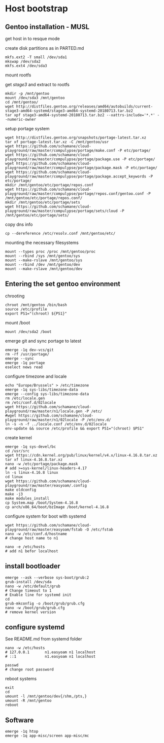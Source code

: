 # Host bootstrap

## Gentoo installation - MUSL

get host in to resque mode

create disk partitions as in PARTED.md

```
mkfs.ext2 -T small /dev/sda1
mkswap /dev/sda2
mkfs.ext4 /dev/sda3
```

mount rootfs

get _stage3_ and extract to rootfs

```
mkdir -p /mnt/gentoo
mount /dev/sda3 /mnt/gentoo
cd /mnt/gentoo/
wget http://distfiles.gentoo.org/releases/amd64/autobuilds/current-stage3-amd64-systemd/stage3-amd64-systemd-20180713.tar.bz2
tar xpf stage3-amd64-systemd-20180713.tar.bz2 --xattrs-include='*.*' --numeric-owner
```

setup portage system

```
wget http://distfiles.gentoo.org/snapshots/portage-latest.tar.xz
tar xf portage-latest.tar.xz -C /mnt/gentoo/usr
wget https://github.com/schamane/cloud-playground/raw/master/compulypse/portage/make.conf -P etc/portage/
wget https://github.com/schamane/cloud-playground/raw/master/compulypse/portage/package.use -P etc/portage/
wget https://github.com/schamane/cloud-playground/raw/master/compulypse/portage/package.mask -P etc/portage/
wget https://github.com/schamane/cloud-playground/raw/master/compulypse/portage/package.accept_keywords -P etc/portage/
mkdir /mnt/gentoo/etc/portage/repos.conf
wget https://github.com/schamane/cloud-playground/raw/master/compulypse/portage/repos.conf/gentoo.conf -P /mnt/gentoo/etc/portage/repos.conf/
mkdir /mnt/gentoo/etc/portage/sets
wget https://github.com/schamane/cloud-playground/raw/master/compulypse/portage/sets/cloud -P /mnt/gentoo/etc/portage/sets/
```

copy dns info

`cp --dereference /etc/resolv.conf /mnt/gentoo/etc/`

mounting the necessary filesystems

```
mount --types proc /proc /mnt/gentoo/proc
mount --rbind /sys /mnt/gentoo/sys
mount --make-rslave /mnt/gentoo/sys
mount --rbind /dev /mnt/gentoo/dev
mount --make-rslave /mnt/gentoo/dev
```

## Entering the set gentoo environment

chrooting

```
chroot /mnt/gentoo /bin/bash
source /etc/profile
export PS1="(chroot) ${PS1}"
```

mount /boot

`mount /dev/sda2 /boot`

emerge git and sync portage to latest

```
emerge -1q dev-vcs/git
rm -rf /usr/portage/
emerge --sync
emerge -1q portage
eselect news read
```

configure timezone and locale

```
echo "Europe/Brussels" > /etc/timezone
emerge -1q sys-libs/timezone-data
emerge --config sys-libs/timezone-data
rm /etc/locale.gen
rm /etc/conf.d/02locale
wget https://github.com/schamane/cloud-playground/raw/master/n1/locale.gen -P /etc/
#wget https://github.com/schamane/cloud-playground/raw/master/n1/02locale -P /etc/env.d/
ln -s -n -f ../locale.conf /etc/env.d/02locale
env-update && source /etc/profile && export PS1="(chroot) $PS1"
```

create kernel

```
emerge -1q sys-devel/bc
cd /usr/src
wget https://cdn.kernel.org/pub/linux/kernel/v4.x/linux-4.16.8.tar.xz
tar xf linux-4.16.8.tar.xz
nano -w /etc/portage/package.mask
# add >=sys-kernel/linux-headers-4.17
ln -s linux-4.16.8 linux
cd linux
wget https://github.com/schamane/cloud-playground/raw/master/easyoam/.config
make oldconfig
make -j3
make modules_install
cp System.map /boot/System-4.16.8
cp arch/x86_64/boot/bzImage /boot/kernel-4.16.8
```

configure system for boot with systemd

```
wget https://github.com/schamane/cloud-playground/raw/master/easyoam/fstab -O /etc/fstab
nano -w /etc/conf.d/hostname
# change host name to n1

nano -e /etc/hosts
# add n1 befor localhost
```

## install bootloader

```
emerge --ask --verbose sys-boot/grub:2
grub-install /dev/sda
nano -w /etc/default/grub
# Change timeout to 1
# Enable line for systemd init
cd
grub-mkconfig -o /boot/grub/grub.cfg
nano -w /boot/grub/grub.cfg
# remove kernel version
```

## configure systemd

See README.md from systemd folder

```
nano -w /etc/hosts
# 127.0.0.1       n1.easyoam n1 localhost
# ::1             n1.easyoam n1 localhost

passwd
# change root password
```

reboot systems

```
exit
cd
umount -l /mnt/gentoo/dev{/shm,/pts,}
umount -R /mnt/gentoo
reboot
```

## Software

```
emerge -1q htop
emerge -1q app-misc/screen app-misc/mc
```
